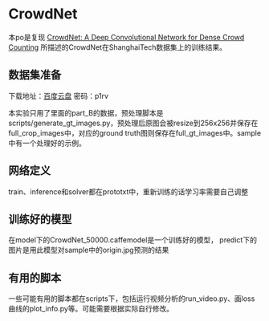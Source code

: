 # CrowdNet
本po是复现 [CrowdNet: A Deep Convolutional Network for Dense Crowd Counting](https://arxiv.org/abs/1608.06197) 所描述的CrowdNet在ShanghaiTech数据集上的训练结果。



## 数据集准备
下载地址：[百度云盘](http://pan.baidu.com/s/1gfyNBTh) 密码：p1rv

本实验只用了里面的part\_B的数据，预处理脚本是scripts/generate\_gt\_images.py，预处理后原图会被resize到256x256并保存在full\_crop\_images中，对应的ground truth图则保存在full\_gt\_images中。sample中有一个处理好的示例。


## 网络定义
train、inference和solver都在prototxt中，重新训练的话学习率需要自己调整

## 训练好的模型
在model下的CrowdNet_50000.caffemodel是一个训练好的模型，
predict下的图片是用此模型对sample中的origin.jpg预测的结果


## 有用的脚本
一些可能有用的脚本都在scripts下，包括运行视频分析的run\_video.py、画loss曲线的plot\_info.py等。可能需要根据实际自行修改。
